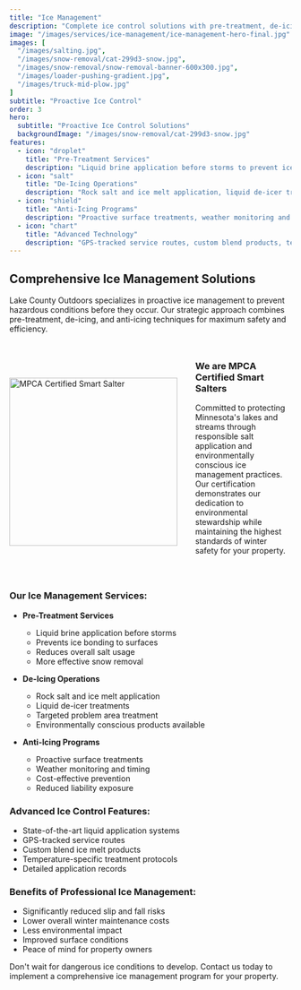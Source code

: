 ```yaml
---
title: "Ice Management"
description: "Complete ice control solutions with pre-treatment, de-icing, and anti-icing services."
image: "/images/services/ice-management/ice-management-hero-final.jpg"
images: [
  "/images/salting.jpg",
  "/images/snow-removal/cat-299d3-snow.jpg",
  "/images/snow-removal/snow-removal-banner-600x300.jpg",
  "/images/loader-pushing-gradient.jpg",
  "/images/truck-mid-plow.jpg"
]
subtitle: "Proactive Ice Control"
order: 3
hero:
  subtitle: "Proactive Ice Control Solutions"
  backgroundImage: "/images/snow-removal/cat-299d3-snow.jpg"
features:
  - icon: "droplet"
    title: "Pre-Treatment Services"
    description: "Liquid brine application before storms to prevent ice bonding and reduce salt usage."
  - icon: "salt"
    title: "De-Icing Operations"
    description: "Rock salt and ice melt application, liquid de-icer treatments, targeted problem area treatment."
  - icon: "shield"
    title: "Anti-Icing Programs"
    description: "Proactive surface treatments, weather monitoring and timing, cost-effective prevention."
  - icon: "chart"
    title: "Advanced Technology"
    description: "GPS-tracked service routes, custom blend products, temperature-specific protocols."
---
```


## Comprehensive Ice Management Solutions

Lake County Outdoors specializes in proactive ice management to prevent hazardous conditions before they occur. Our strategic approach combines pre-treatment, de-icing, and anti-icing techniques for maximum safety and efficiency.

<div style="display: flex; align-items: center; margin: 3rem 0; gap: 2rem;">
  <img src="/images/services/ice-management/mpca-smart-salter-badge.png" alt="MPCA Certified Smart Salter" style="width: 300px; height: auto; flex-shrink: 0;" />
  <div style="flex: 1;">
    <h3 style="margin-top: 0;">We are MPCA Certified Smart Salters</h3>
    <p>Committed to protecting Minnesota's lakes and streams through responsible salt application and environmentally conscious ice management practices. Our certification demonstrates our dedication to environmental stewardship while maintaining the highest standards of winter safety for your property.</p>
  </div>
</div>

### Our Ice Management Services:

- **Pre-Treatment Services**
  - Liquid brine application before storms
  - Prevents ice bonding to surfaces
  - Reduces overall salt usage
  - More effective snow removal

- **De-Icing Operations**
  - Rock salt and ice melt application
  - Liquid de-icer treatments
  - Targeted problem area treatment
  - Environmentally conscious products available

- **Anti-Icing Programs**
  - Proactive surface treatments
  - Weather monitoring and timing
  - Cost-effective prevention
  - Reduced liability exposure

### Advanced Ice Control Features:

- State-of-the-art liquid application systems
- GPS-tracked service routes
- Custom blend ice melt products
- Temperature-specific treatment protocols
- Detailed application records

### Benefits of Professional Ice Management:

- Significantly reduced slip and fall risks
- Lower overall winter maintenance costs
- Less environmental impact
- Improved surface conditions
- Peace of mind for property owners

Don't wait for dangerous ice conditions to develop. Contact us today to implement a comprehensive ice management program for your property.
